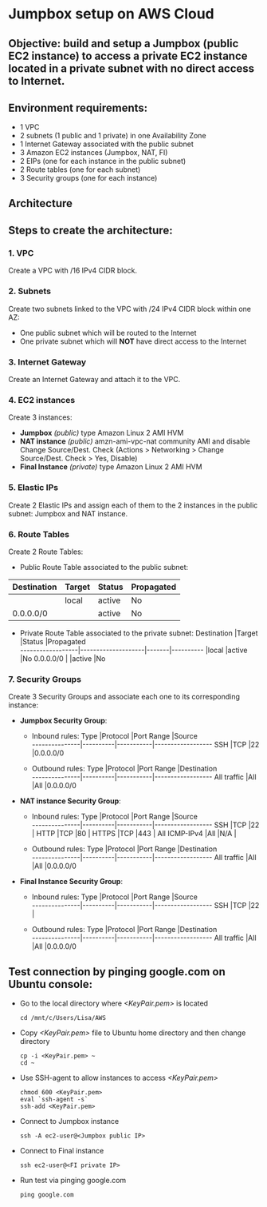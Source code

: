 # Jumpbox setup on AWS Cloud

## Objective: build and setup a Jumpbox (public EC2 instance) to access a private EC2 instance located in a private subnet with no direct access to Internet.

## Environment requirements:
- 1 VPC
- 2 subnets (1 public and 1 private) in one Availability Zone
- 1 Internet Gateway associated with the public subnet
- 3 Amazon EC2 instances (Jumpbox, NAT, FI)
- 2 EIPs (one for each instance in the public subnet)
- 2 Route tables (one for each subnet)
- 3 Security groups (one for each instance)

## Architecture
*<insert photo here>*

## Steps to create the architecture:
### 1. VPC
Create a VPC with <IP>/16 IPv4 CIDR block.

### 2. Subnets
Create two subnets linked to the VPC with <IP>/24 IPv4 CIDR block within one AZ:
- One public subnet which will be routed to the Internet
- One private subnet which will **NOT** have direct access to the Internet

### 3. Internet Gateway
Create an Internet Gateway and attach it to the VPC.

### 4. EC2 instances
Create 3 instances:
- **Jumpbox** *(public)* type Amazon Linux 2 AMI HVM
- **NAT instance** *(public)* amzn-ami-vpc-nat community AMI and disable Change Source/Dest. Check (Actions > Networking > Change Source/Dest. Check > Yes, Disable)
- **Final Instance** *(private)* type Amazon Linux 2 AMI HVM

### 5. Elastic IPs
Create 2 Elastic IPs and assign each of them to the 2 instances in the public subnet: Jumpbox and NAT instance.

### 6. Route Tables
Create 2 Route Tables:
- Public Route Table associated to the public subnet:

| Destination        | Target                 | Status   | Propagated  |      
| ------------------ | ---------------------- | -------- | ----------- |
| <VPC IPv4 CIDR>    | local                  | active   | No          |
| 0.0.0.0/0          | <IGW id>               | active   | No          |

- Private Route Table associated to the private subnet:
  Destination       |Target              |Status |Propagated        
  ------------------|--------------------|-------|----------
  *<VPC IPv4 CIDR>* |local               |active |No
  0.0.0.0/0         |*<NAT instance id>* |active |No

### 7. Security Groups
Create 3 Security Groups and associate each one to its corresponding instance:
- **Jumpbox Security Group**:
  - Inbound rules:
    Type           |Protocol  |Port Range |Source      
    ---------------|----------|-----------|------------------
    SSH            |TCP       |22         |0.0.0.0/0

  - Outbound rules:
    Type           |Protocol  |Port Range |Destination      
    ---------------|----------|-----------|------------------
    All traffic    |All       |All        |0.0.0.0/0

- **NAT instance Security Group**:
  - Inbound rules:
    Type           |Protocol  |Port Range |Source      
    ---------------|----------|-----------|------------------
    SSH            |TCP       |22         |*<VPC IPv4 CIDR>*
    HTTP           |TCP       |80         |*<VPC IPv4 CIDR>*
    HTTPS          |TCP       |443        |*<VPC IPv4 CIDR>*
    All ICMP-IPv4  |All       |N/A        |*<VPC IPv4 CIDR>*

  - Outbound rules:
    Type           |Protocol  |Port Range |Destination      
    ---------------|----------|-----------|------------------
    All traffic    |All       |All        |0.0.0.0/0

- **Final Instance Security Group**:
  - Inbound rules:
    Type           |Protocol  |Port Range |Source      
    ---------------|----------|-----------|------------------
    SSH            |TCP       |22         |*<VPC IPv4 CIDR>*

  - Outbound rules:
    Type           |Protocol  |Port Range |Destination      
    ---------------|----------|-----------|------------------
    All traffic    |All       |All        |0.0.0.0/0

## Test connection by pinging google.com on Ubuntu console:
- Go to the local directory where *<KeyPair.pem>* is located
  ```
  cd /mnt/c/Users/Lisa/AWS
  ```
- Copy *<KeyPair.pem>* file to Ubuntu home directory and then change directory
  ```
  cp -i <KeyPair.pem> ~
  cd ~
  ```
- Use SSH-agent to allow instances to access *<KeyPair.pem>*
  ```
  chmod 600 <KeyPair.pem>
  eval `ssh-agent -s`
  ssh-add <KeyPair.pem>
  ```
- Connect to Jumpbox instance
  ```
  ssh -A ec2-user@<Jumpbox public IP>
  ```
- Connect to Final instance
  ```
  ssh ec2-user@<FI private IP>
  ```
- Run test via pinging google.com
  ```
  ping google.com
  ```
